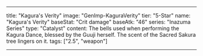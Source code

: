 ---

title: "Kagura's Verity"
image: "GenImp-KaguraVerity"
tier: "5-Star"
name: "Kagura's Verity"
baseStat: "Crit damage"
baseAtk: "46"
series: "Inazuma Series"
type: "Catalyst"
content: The bells used when performing the Kagura Dance, blessed by the Guuji herself. The scent of the Sacred Sakura tree lingers on it.
tags: ["2.5", "weapon"]

---